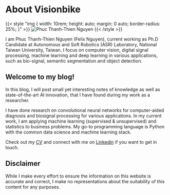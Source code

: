 # About Visionbike


{{< style "img { width: 10rem; height: auto; margin: 0 auto; border-radius: 25%; }" >}}
![Phuc Thanh-Thien Nguyen](/images/avatar-real.jpeg "Phuc Thanh-Thien Nguyen (Felix Nguyen), EE Ph.D. Candidate")
{{< /style >}}

I am Phuc Thanh-Thien Nguyen (Felix Nguyen), current working as Ph.D Candidate at Autonomous and Soft Robotics (ASR) Laboratory, National Taiwan University, Taiwan. I focus on computer vision, digital signal processing, machine learning and deep learning in various applications, such as bio-signal, semantic segmentation and object detection.

## Welcome to my blog!
In this blog, I will post small yet interesting notes of knowledge as well as state-of-the-art AI innovation, that I have found during my work as a researcher.

I have done research on convolutional neural networks for computer-aided diagnosis and biosignal processing for various applications. In my current work, I am applying machine learning (supervised & unsupervised) and statistics to business problems. My go-to programming language is Python with the common data science and machine learning stack.

Check out my [CV](https://visionbike.github.io/cv/) and connect with me on [Linkedin](https://linkedin.com/in/nttphuc/)​ if you want to get in touch.

## Disclaimer

While I make every effort to ensure the information on this website is accurate and correct, I make no representations about the suitability of this content for any purposes.
